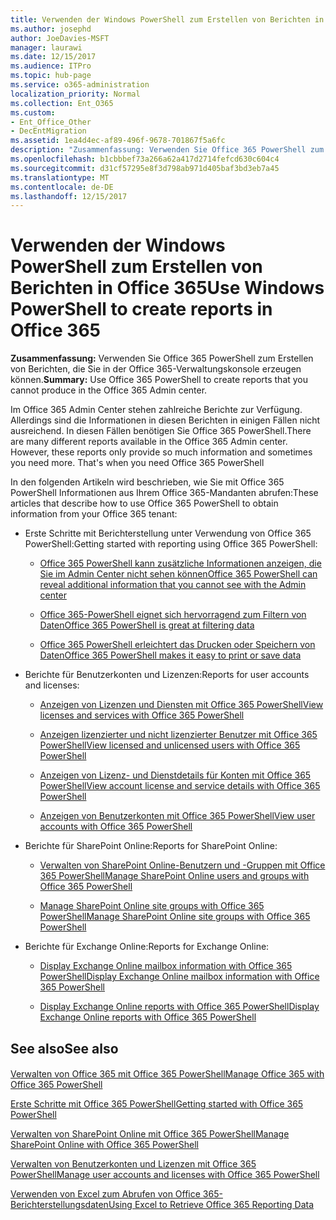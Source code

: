 ```yaml
---
title: Verwenden der Windows PowerShell zum Erstellen von Berichten in Office 365
ms.author: josephd
author: JoeDavies-MSFT
manager: laurawi
ms.date: 12/15/2017
ms.audience: ITPro
ms.topic: hub-page
ms.service: o365-administration
localization_priority: Normal
ms.collection: Ent_O365
ms.custom:
- Ent_Office_Other
- DecEntMigration
ms.assetid: 1ea4d4ec-af89-496f-9678-701867f5a6fc
description: "Zusammenfassung: Verwenden Sie Office 365 PowerShell zum Erstellen von Berichten, die Sie im Office 365 Admin Center nicht erzeugen können."
ms.openlocfilehash: b1cbbbef73a266a62a417d2714fefcd630c604c4
ms.sourcegitcommit: d31cf57295e8f3d798ab971d405baf3bd3eb7a45
ms.translationtype: MT
ms.contentlocale: de-DE
ms.lasthandoff: 12/15/2017
---
```

# <a name="use-windows-powershell-to-create-reports-in-office-365"></a><span data-ttu-id="42477-103">Verwenden der Windows PowerShell zum Erstellen von Berichten in Office 365</span><span class="sxs-lookup"><span data-stu-id="42477-103">Use Windows PowerShell to create reports in Office 365</span></span>

 <span data-ttu-id="42477-104">**Zusammenfassung:** Verwenden Sie Office 365 PowerShell zum Erstellen von Berichten, die Sie in der Office 365-Verwaltungskonsole erzeugen können.</span><span class="sxs-lookup"><span data-stu-id="42477-104">**Summary:** Use Office 365 PowerShell to create reports that you cannot produce in the Office 365 Admin center.</span></span>
  
<span data-ttu-id="42477-p101">Im Office 365 Admin Center stehen zahlreiche Berichte zur Verfügung. Allerdings sind die Informationen in diesen Berichten in einigen Fällen nicht ausreichend. In diesen Fällen benötigen Sie Office 365 PowerShell.</span><span class="sxs-lookup"><span data-stu-id="42477-p101">There are many different reports available in the Office 365 Admin center. However, these reports only provide so much information and sometimes you need more. That's when you need Office 365 PowerShell</span></span>
  
<span data-ttu-id="42477-108">In den folgenden Artikeln wird beschrieben, wie Sie mit Office 365 PowerShell Informationen aus Ihrem Office 365-Mandanten abrufen:</span><span class="sxs-lookup"><span data-stu-id="42477-108">These articles that describe how to use Office 365 PowerShell to obtain information from your Office 365 tenant:</span></span>
  
- <span data-ttu-id="42477-109">Erste Schritte mit Berichterstellung unter Verwendung von Office 365 PowerShell:</span><span class="sxs-lookup"><span data-stu-id="42477-109">Getting started with reporting using Office 365 PowerShell:</span></span>
    
  - [<span data-ttu-id="42477-110">Office 365 PowerShell kann zusätzliche Informationen anzeigen, die Sie im Admin Center nicht sehen können</span><span class="sxs-lookup"><span data-stu-id="42477-110">Office 365 PowerShell can reveal additional information that you cannot see with the Admin center</span></span>](https://technet.microsoft.com/library/dn568034.aspx#reveal)
    
  - [<span data-ttu-id="42477-111">Office 365-PowerShell eignet sich hervorragend zum Filtern von Daten</span><span class="sxs-lookup"><span data-stu-id="42477-111">Office 365 PowerShell is great at filtering data</span></span>](https://technet.microsoft.com/library/dn568034.aspx#filter)
    
  - [<span data-ttu-id="42477-112">Office 365 PowerShell erleichtert das Drucken oder Speichern von Daten</span><span class="sxs-lookup"><span data-stu-id="42477-112">Office 365 PowerShell makes it easy to print or save data</span></span>](https://technet.microsoft.com/library/dn568034.aspx#printsave)
    
- <span data-ttu-id="42477-113">Berichte für Benutzerkonten und Lizenzen:</span><span class="sxs-lookup"><span data-stu-id="42477-113">Reports for user accounts and licenses:</span></span>
    
  - [<span data-ttu-id="42477-114">Anzeigen von Lizenzen und Diensten mit Office 365 PowerShell</span><span class="sxs-lookup"><span data-stu-id="42477-114">View licenses and services with Office 365 PowerShell</span></span>](view-licenses-and-services-with-office-365-powershell.md)
    
  - [<span data-ttu-id="42477-115">Anzeigen lizenzierter und nicht lizenzierter Benutzer mit Office 365 PowerShell</span><span class="sxs-lookup"><span data-stu-id="42477-115">View licensed and unlicensed users with Office 365 PowerShell</span></span>](view-licensed-and-unlicensed-users-with-office-365-powershell.md)
    
  - [<span data-ttu-id="42477-116">Anzeigen von Lizenz- und Dienstdetails für Konten mit Office 365 PowerShell</span><span class="sxs-lookup"><span data-stu-id="42477-116">View account license and service details with Office 365 PowerShell</span></span>](view-account-license-and-service-details-with-office-365-powershell.md)
    
  - [<span data-ttu-id="42477-117">Anzeigen von Benutzerkonten mit Office 365 PowerShell</span><span class="sxs-lookup"><span data-stu-id="42477-117">View user accounts with Office 365 PowerShell</span></span>](view-user-accounts-with-office-365-powershell.md)
    
- <span data-ttu-id="42477-118">Berichte für SharePoint Online:</span><span class="sxs-lookup"><span data-stu-id="42477-118">Reports for SharePoint Online:</span></span>
    
  - [<span data-ttu-id="42477-119">Verwalten von SharePoint Online-Benutzern und -Gruppen mit Office 365 PowerShell</span><span class="sxs-lookup"><span data-stu-id="42477-119">Manage SharePoint Online users and groups with Office 365 PowerShell</span></span>](http://technet.microsoft.com/library/9680af2e-a965-4e62-92ee-da72105c7800.aspx)
    
  - [<span data-ttu-id="42477-120">Manage SharePoint Online site groups with Office 365 PowerShell</span><span class="sxs-lookup"><span data-stu-id="42477-120">Manage SharePoint Online site groups with Office 365 PowerShell</span></span>](http://technet.microsoft.com/library/122f4099-c78d-4cce-bab0-4343b04596ae.aspx)
    
- <span data-ttu-id="42477-121">Berichte für Exchange Online:</span><span class="sxs-lookup"><span data-stu-id="42477-121">Reports for Exchange Online:</span></span>
    
  - [<span data-ttu-id="42477-122">Display Exchange Online mailbox information with Office 365 PowerShell</span><span class="sxs-lookup"><span data-stu-id="42477-122">Display Exchange Online mailbox information with Office 365 PowerShell</span></span>](http://technet.microsoft.com/library/13843002-56ca-4b75-81c5-84386522b01b.aspx)
    
  - [<span data-ttu-id="42477-123">Display Exchange Online reports with Office 365 PowerShell</span><span class="sxs-lookup"><span data-stu-id="42477-123">Display Exchange Online reports with Office 365 PowerShell</span></span>](http://technet.microsoft.com/library/4873a063-9fc4-4ed9-826a-6e935fef61d4.aspx)
    
## <a name="see-also"></a><span data-ttu-id="42477-124">See also</span><span class="sxs-lookup"><span data-stu-id="42477-124">See also</span></span>

#### 

[<span data-ttu-id="42477-125">Verwalten von Office 365 mit Office 365 PowerShell</span><span class="sxs-lookup"><span data-stu-id="42477-125">Manage Office 365 with Office 365 PowerShell</span></span>](manage-office-365-with-office-365-powershell.md)
  
[<span data-ttu-id="42477-126">Erste Schritte mit Office 365 PowerShell</span><span class="sxs-lookup"><span data-stu-id="42477-126">Getting started with Office 365 PowerShell</span></span>](getting-started-with-office-365-powershell.md)
  
[<span data-ttu-id="42477-127">Verwalten von SharePoint Online mit Office 365 PowerShell</span><span class="sxs-lookup"><span data-stu-id="42477-127">Manage SharePoint Online with Office 365 PowerShell</span></span>](manage-sharepoint-online-with-office-365-powershell.md)
  
[<span data-ttu-id="42477-128">Verwalten von Benutzerkonten und Lizenzen mit Office 365 PowerShell</span><span class="sxs-lookup"><span data-stu-id="42477-128">Manage user accounts and licenses with Office 365 PowerShell</span></span>](manage-user-accounts-and-licenses-with-office-365-powershell.md)
  
[<span data-ttu-id="42477-129">Verwenden von Excel zum Abrufen von Office 365-Berichterstellungsdaten</span><span class="sxs-lookup"><span data-stu-id="42477-129">Using Excel to Retrieve Office 365 Reporting Data</span></span>](using-excel-to-retrieve-office-365-reporting-data.md)

